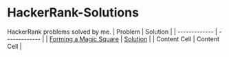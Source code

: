 # HackerRank-Solutions
HackerRank problems solved by me.
| Problem  | Solution |
| ------------- | ------------- |
| [Forming a Magic Square](https://www.hackerrank.com/challenges/magic-square-forming)  | [Solution](https://www.hackerrank.com/challenges/magic-square-forming/submissions/code/354272662)  |
| Content Cell  | Content Cell  |
